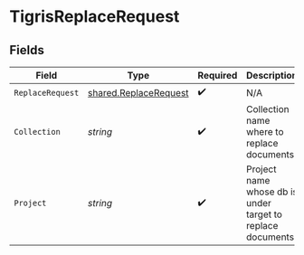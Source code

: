 # TigrisReplaceRequest


## Fields

| Field                                                          | Type                                                           | Required                                                       | Description                                                    |
| -------------------------------------------------------------- | -------------------------------------------------------------- | -------------------------------------------------------------- | -------------------------------------------------------------- |
| `ReplaceRequest`                                               | [shared.ReplaceRequest](../../models/shared/replacerequest.md) | :heavy_check_mark:                                             | N/A                                                            |
| `Collection`                                                   | *string*                                                       | :heavy_check_mark:                                             | Collection name where to replace documents.                    |
| `Project`                                                      | *string*                                                       | :heavy_check_mark:                                             | Project name whose db is under target to replace documents.    |